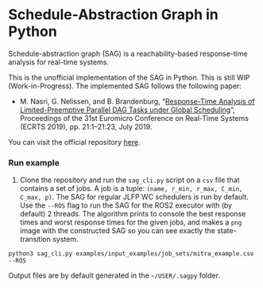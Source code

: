# Schedule-Abstraction Graph in Python

Schedule-abstraction graph (SAG) is a reachability-based response-time analysis for real-time systems.

This is the unofficial implementation of the SAG in Python. This is still WIP (Work-in-Progress). The implemented SAG follows the following paper:
- M. Nasri, G. Nelissen, and B. Brandenburg, “[Response-Time Analysis of Limited-Preemptive Parallel DAG Tasks under Global Scheduling](https://drops.dagstuhl.de/storage/00lipics/lipics-vol133-ecrts2019/LIPIcs.ECRTS.2019.21/LIPIcs.ECRTS.2019.21.pdf)”, Proceedings of the 31st Euromicro Conference on Real-Time Systems (ECRTS 2019), pp. 21:1–21:23, July 2019.

You can visit the official repository [here](https://github.com/SAG-org/schedule_abstraction-main).

### Run example
1. Clone the repository and run the `sag_cli.py` script on a `csv` file that contains a set of jobs. A job is a tuple: `(name, r_min, r_max, C_min, C_max, p)`. The SAG for regular JLFP WC schedulers is run by default. Use the `--ROS` flag to run the SAG for the ROS2 executor with (by default) 2 threads. The algorithm prints to console the best response times and worst response times for the given jobs, and makes a `png` image with the constructed SAG so you can see exactly the state-transition system.
```
python3 sag_cli.py examples/input_examples/job_sets/mitra_example.csv --ROS
```

Output files are by default generated in the `~/USER/.sagpy` folder.
